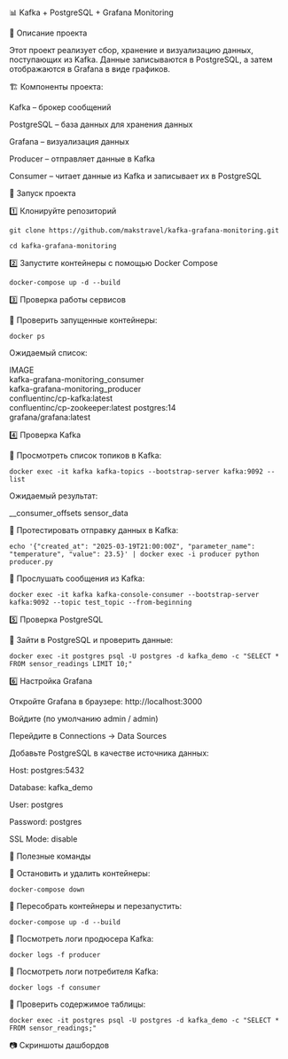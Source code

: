 📊 Kafka + PostgreSQL + Grafana Monitoring

📝 Описание проекта

Этот проект реализует сбор, хранение и визуализацию данных, поступающих из Kafka. Данные записываются в PostgreSQL, а затем отображаются в Grafana в виде графиков.

🏗 Компоненты проекта:

Kafka – брокер сообщений

PostgreSQL – база данных для хранения данных

Grafana – визуализация данных

Producer – отправляет данные в Kafka

Consumer – читает данные из Kafka и записывает их в PostgreSQL

🚀 Запуск проекта

1️⃣ Клонируйте репозиторий
```
git clone https://github.com/makstravel/kafka-grafana-monitoring.git
```

```
cd kafka-grafana-monitoring
```

2️⃣ Запустите контейнеры с помощью Docker Compose

```
docker-compose up -d --build
```

3️⃣ Проверка работы сервисов

📌 Проверить запущенные контейнеры:

```
docker ps
```

Ожидаемый список:

IMAGE                           
kafka-grafana-monitoring_consumer           
kafka-grafana-monitoring_producer              
confluentinc/cp-kafka:latest   
confluentinc/cp-zookeeper:latest 
postgres:14                      
grafana/grafana:latest        

4️⃣ Проверка Kafka

📌 Просмотреть список топиков в Kafka:

```
docker exec -it kafka kafka-topics --bootstrap-server kafka:9092 --list
```

Ожидаемый результат:


__consumer_offsets
sensor_data


📌 Протестировать отправку данных в Kafka:
```
echo '{"created_at": "2025-03-19T21:00:00Z", "parameter_name": "temperature", "value": 23.5}' | docker exec -i producer python producer.py
```

📌 Прослушать сообщения из Kafka:
```
docker exec -it kafka kafka-console-consumer --bootstrap-server kafka:9092 --topic test_topic --from-beginning
```
5️⃣ Проверка PostgreSQL

📌 Зайти в PostgreSQL и проверить данные:
```
docker exec -it postgres psql -U postgres -d kafka_demo -c "SELECT * FROM sensor_readings LIMIT 10;"
```

6️⃣ Настройка Grafana

Откройте Grafana в браузере: http://localhost:3000

Войдите (по умолчанию admin / admin)

Перейдите в Connections → Data Sources

Добавьте PostgreSQL в качестве источника данных:

Host: postgres:5432

Database: kafka_demo

User: postgres

Password: postgres

SSL Mode: disable

🔧 Полезные команды

📌 Остановить и удалить контейнеры:
```
docker-compose down
```
📌 Пересобрать контейнеры и перезапустить:
```
docker-compose up -d --build
```

📌 Посмотреть логи продюсера Kafka:
```
docker logs -f producer
```

📌 Посмотреть логи потребителя Kafka:
```
docker logs -f consumer
```
📌 Проверить содержимое таблицы:
```
docker exec -it postgres psql -U postgres -d kafka_demo -c "SELECT * FROM sensor_readings;"
```
📷 Скриншоты дашбордов



